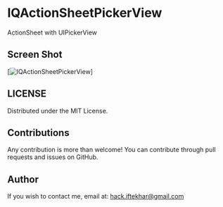 IQActionSheetPickerView
=======================

ActionSheet with UIPickerView

## Screen Shot
[![IQActionSheetPickerView](IQActionSheetPickerView.png)]


LICENSE
---
Distributed under the MIT License.

Contributions
---
Any contribution is more than welcome! You can contribute through pull requests and issues on GitHub.

Author
---
If you wish to contact me, email at: hack.iftekhar@gmail.com
